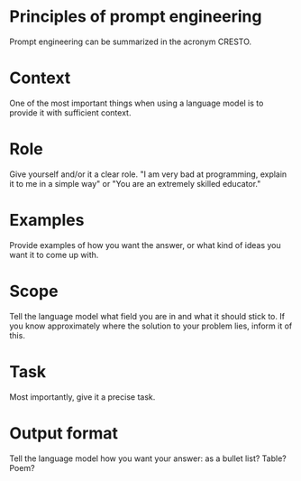 # Principles of prompt engineering

Prompt engineering can be summarized in the acronym CRESTO.

# Context

One of the most important things when using a language model is to provide it with sufficient context.

# Role

Give yourself and/or it a clear role. "I am very bad at programming, explain it to me in a simple way" or "You are an extremely skilled educator."

# Examples

Provide examples of how you want the answer, or what kind of ideas you want it to come up with.

# Scope 

Tell the language model what field you are in and what it should stick to. If you know approximately where the solution to your problem lies, inform it of this.

# Task

Most importantly, give it a precise task.

# Output format

Tell the language model how you want your answer: as a bullet list? Table? Poem?